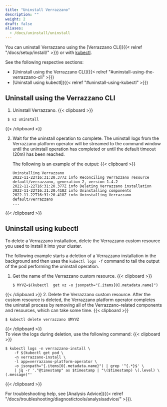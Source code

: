 ```yaml
---
title: "Uninstall Verrazzano"
description: ""
weight: 2
draft: false
aliases:
  - /docs/uninstall/uninstall
---
```


You can uninstall Verrazzano using the [Verrazzano CLI]({{< relref "/docs/setup/install/" >}}) or with [kubectl](https://kubernetes.io/docs/reference/kubectl/kubectl/).

See the following respective sections:
- [Uninstall using the Verrazzano CLI]({{< relref "#uninstall-using-the-verrazzano-cli" >}})
- [Uninstall using kubectl]({{< relref "#uninstall-using-kubectl" >}})

## Uninstall using the Verrazzano CLI

1. Uninstall Verrazzano.
{{< clipboard >}}

 ```shell
  $ vz uninstall
  ```
{{< /clipboard >}}

2. Wait for the uninstall operation to complete.
   The uninstall logs from the Verrazzano platform operator will be streamed to the command window until the uninstall operation has completed or until the default timeout (20m) has been reached.

   The following is an example of the output:
{{< clipboard >}}
   ```shell
   Uninstalling Verrazzano
   2022-11-22T16:31:20.377Z info Reconciling Verrazzano resource default/verrazzano, generation 2, version 1.4.2
   2022-11-22T16:31:20.377Z info Deleting Verrazzano installation
   2022-11-22T16:31:20.418Z info Uninstalling components
   2022-11-22T16:31:20.418Z info Uninstalling Verrazzano default/verrazzano
   ...
   ```
{{< /clipboard >}}

## Uninstall using kubectl

To delete a Verrazzano installation, delete the Verrazzano custom resource you used to
install it into your cluster.

The following example starts a deletion of a Verrazzano installation in the background and then
uses the `kubectl logs -f` command to tail the output of the pod performing the uninstall operation.

1. Get the name of the Verrazzano custom resource.
{{< clipboard >}}

   ```shell
   $ MYVZ=$(kubectl  get vz -o jsonpath="{.items[0].metadata.name}")
   ```
{{< /clipboard >}}
2. Delete the Verrazzano custom resource. After the custom resource is deleted, the Verrazzano platform operator completes the uninstall process by removing all of the Verrazzano-related components and resources, which can take some time.
{{< clipboard >}}

   ```shell
   $ kubectl delete verrazzano $MYVZ
   ```
{{< /clipboard >}}
<br>
To view the logs during deletion, use the following command:
{{< clipboard >}}
<div class="highlight">

```
$ kubectl logs -n verrazzano-install \
    -f $(kubectl get pod \
    -n verrazzano-install \
    -l app=verrazzano-platform-operator \
    -o jsonpath="{.items[0].metadata.name}") | grep '^{.*}$' \
    | jq -r '."@timestamp" as $timestamp | "\($timestamp) \(.level) \(.message)"'
```
</div>
{{< /clipboard >}}


For troubleshooting help, see [Analysis Advice]({{< relref "/docs/troubleshooting/diagnostictools/analysisadvice/" >}}).
